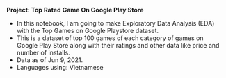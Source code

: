 **Project: Top Rated Game On Google Play Store**
- In this notebook, I am going to make Exploratory Data Analysis (EDA) with the Top Games on Google Playstore dataset.
- This is a dataset of top 100 games of each category of games on Google Play Store along with their ratings and other data like price and number of installs. 
- Data as of Jun 9, 2021.
- Languages using: Vietnamese
